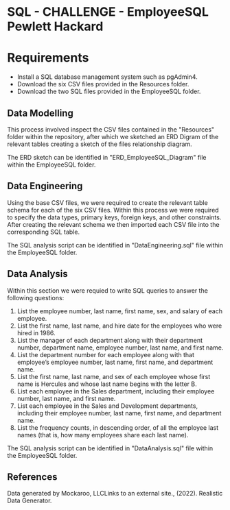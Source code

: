 # SQL - CHALLENGE - EmployeeSQL Pewlett Hackard

# Requirements
* Install a SQL database management system such as pgAdmin4.
* Download the six CSV files provided in the Resources folder.
* Download the two SQL files provided in the EmployeeSQL folder.

## Data Modelling
This process involved inspect the CSV files contained in the "Resources" folder within the repository, after which we sketched an ERD Digram of the relevant tables creating a sketch of the files relationship diagram.

The ERD sketch can be identified in "ERD_EmployeeSQL_Diagram" file within the EmployeeSQL folder. 

## Data Engineering
Using the base CSV files, we were required to create the relevant table schema for each of the six CSV files. Within this process we were required to specify the data types, primary keys, foreign keys, and other constraints. After creating the relevant schema we then imported each CSV file into the corresponding SQL table.

The SQL analysis script can be identified in "DataEngineering.sql" file within the EmployeeSQL folder. 

## Data Analysis
Within this section we were requied to write SQL queries to answer the following questions:
1) List the employee number, last name, first name, sex, and salary of each employee.
2) List the first name, last name, and hire date for the employees who were hired in 1986.
3) List the manager of each department along with their department number, department name, employee number, last name, and first name.
4) List the department number for each employee along with that employee’s employee number, last name, first name, and department name.
5) List the first name, last name, and sex of each employee whose first name is Hercules and whose last name begins with the letter B.
6) List each employee in the Sales department, including their employee number, last name, and first name.
7) List each employee in the Sales and Development departments, including their employee number, last name, first name, and department name.
8) List the frequency counts, in descending order, of all the employee last names (that is, how many employees share each last name).

The SQL analysis script can be identified in "DataAnalysis.sql" file within the EmployeeSQL folder. 

## References
Data generated by Mockaroo, LLCLinks to an external site., (2022). Realistic Data Generator.
